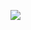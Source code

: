 ![](https://raw.githubusercontent.com/LeStagiaire/SchoolMosaic/master/.github/SchoolMosaic%20Banniere.png)